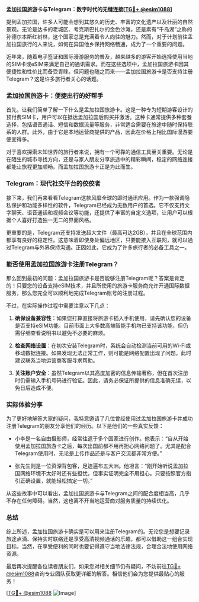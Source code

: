 **孟加拉国旅游卡与Telegram：数字时代的无缝连接[[TG💪+ @esim1088](https://t.me/s/esim1088)]**

提到孟加拉国，许多人可能会想到其悠久的历史、丰富的文化遗产以及壮丽的自然景观。无论是达卡的老城区、考克斯巴扎尔的金色沙滩，还是素有“千岛湖”之称的孙德尔本斯红树林，这个国家总是充满着令人向往的魅力。然而，对于计划前往孟加拉国旅行的人来说，如何在异国他乡保持网络畅通，成为了一个重要的问题。

近年来，随着电子签证和国际漫游服务的普及，越来越多的游客开始选择使用当地的SIM卡或eSIM来满足自己的通讯需求。而在这些选项中，孟加拉国旅游卡因其便捷性和性价比而备受青睐。但问题也随之而来——孟加拉国旅游卡是否支持注册Telegram？这是许多旅行者关心的话题。

### 孟加拉国旅游卡：便捷出行的好帮手

首先，让我们简单了解一下什么是孟加拉国旅游卡。这是一种专为短期游客设计的预付费SIM卡，用户可以在抵达孟加拉国后购买并激活。这种卡通常提供多种套餐选择，包括语音通话、短信和数据流量等服务，非常适合需要在旅途中随时保持联系的人群。此外，由于它是本地运营商提供的产品，因此在价格上相比国际漫游要便宜得多。

对于喜欢探索未知世界的旅行者来说，拥有一个可靠的通信工具至关重要。无论是在陌生的城市寻找方向，还是与家人朋友分享旅途中的精彩瞬间，稳定的网络连接都能让旅程更加顺畅。而孟加拉国旅游卡正是为此而生。

### Telegram：现代社交平台的佼佼者

接下来，我们再来看看Telegram这款风靡全球的即时通讯应用。作为一款强调隐私保护和功能多样性的软件，Telegram已经成为无数用户的首选。它不仅支持文字聊天、语音通话和视频会议等功能，还提供了丰富的自定义选项，让用户可以根据个人喜好打造独一无二的界面风格。

更重要的是，Telegram还支持发送超大文件（最高可达2GB），并且在全球范围内都享有良好的稳定性。这意味着即使身处偏远地区，只要能接入互联网，就可以通过Telegram与外界保持沟通。正因如此，它成为了许多旅行者的必备工具之一。

### 能否使用孟加拉国旅游卡注册Telegram？

那么回到最初的问题：孟加拉国旅游卡是否能够注册Telegram呢？答案是肯定的！只要您的设备支持eSIM技术，并且所使用的旅游卡服务商允许开通国际数据服务，那么您完全可以顺利地完成Telegram账号的注册过程。

不过，在实际操作过程中需要注意以下几点：

1. **确保设备兼容性**：如果您打算直接将旅游卡插入手机使用，请先确认您的设备是否支持eSIM功能。目前市面上大多数高端智能手机均已支持该功能，但仍需仔细查看说明书以避免不必要的麻烦。
   
2. **检查网络设置**：在初次安装Telegram时，系统会自动检测当前可用的Wi-Fi或移动数据连接。如果发现无法正常工作，则可能是网络配置出现了问题。此时建议联系当地运营商客服寻求帮助。

3. **关注账户安全**：虽然Telegram以其高度加密的信息传输著称，但在首次注册时仍需输入手机号码进行验证。因此，请务必保证所提供的信息准确无误，以免日后造成不便。

### 实际体验分享

为了更好地解答大家的疑问，我特意邀请了几位曾经使用过孟加拉国旅游卡并成功注册Telegram的朋友分享他们的经历。以下是他们的一些真实反馈：

- 小李是一名自由摄影师，经常往返于多个国家进行创作。他表示：“自从开始使用孟加拉国旅游卡之后，每次出国前都不用再担心网络问题了。尤其是配合Telegram使用时，无论是上传作品还是与客户交流都非常方便。”

- 张先生则是一位资深背包客，足迹遍布五大洲。他坦言：“刚开始听说孟加拉国网络环境不太好时还有些担忧，但事实证明完全不用担心。只要按照官方指引正确设置，就能轻松搞定一切。”

从这些故事中可以看出，孟加拉国旅游卡与Telegram之间的配合度相当高，几乎不存在任何障碍。当然，这也离不开当地运营商对服务质量的持续优化。

### 总结

综上所述，孟加拉国旅游卡确实是可以用来注册Telegram的。无论您是想要记录旅途点滴、保持实时联络还是享受高清视频通话的乐趣，都可以借助这一组合实现目标。当然，在享受便利的同时也要记得遵守当地法律法规，合理合法地使用网络资源。

最后再次提醒各位读者朋友们，如果您对相关细节仍有疑问，不妨前往[TG💪+ @esim1088](https://t.me/s/esim1088)咨询专业团队获取更详细的解答。相信他们会为您提供最贴心的服务！

[[TG💪+ @esim1088](https://t.me/s/esim1088) ![Image](https://i.postimg.cc/4NQfJmqS/Snipaste-2025-05-13-00-14-12.png)]